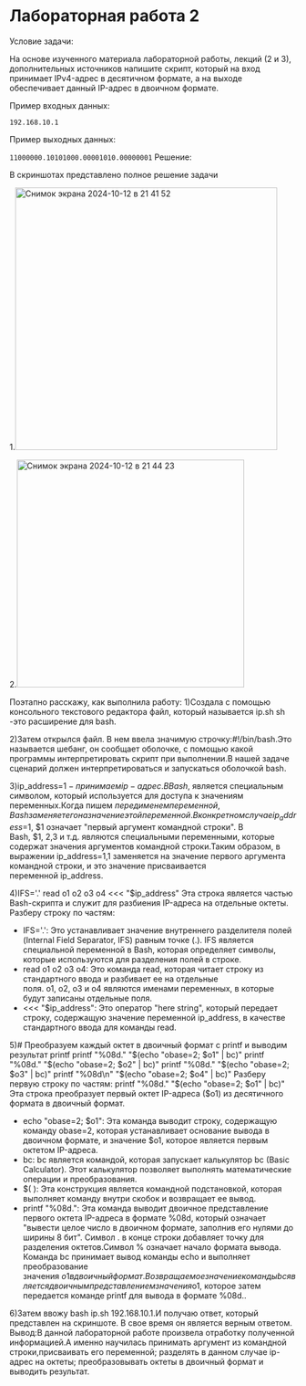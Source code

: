 # Лабораторная работа 2

Условие задачи:

На основе изученного материала лабораторной работы, лекций (2 и 3), дополнительных источников напишите скрипт, который на вход принимает IPv4-адрес в десятичном формате, а на выходе обеспечивает данный IP-адрес в двоичном формате.

Пример входных данных:

```192.168.10.1```

Пример выходныx данных:

```11000000.10101000.00001010.00000001```
Решение:

В скриншотах представлено полное решение задачи

1.<img width="460" alt="Снимок экрана 2024-10-12 в 21 41 52" src="https://github.com/user-attachments/assets/a6c3b15d-fda8-476a-8379-16449c16bd94">

2.<img width="399" alt="Снимок экрана 2024-10-12 в 21 44 23" src="https://github.com/user-attachments/assets/27d52470-d0dd-4600-903a-eda8bcd803bc">

Поэтапно расскажу, как выполнила работу:
1)Создала с помощью консольного текстового редактора файл, который называется ip.sh
sh -это расширение для bash.

2)Затем открылся файл. В нем ввела значимую строчку:#!/bin/bash.Это называется шебанг, он сообщает оболочке, с помощью какой программы интерпретировать скрипт при выполнении.В нашей задаче сценарий должен интерпретироваться и запускаться оболочкой bash.

3)ip_address=$1 - принимаем ip-адрес.В Bash, $ является специальным символом, который используется для доступа к значениям переменных.Когда пишем $ перед именем переменной, Bash заменяет его на значение этой переменной.В конкретном случае ip_address=$1, $1 означает "первый аргумент командной строки".
В Bash, $1, $2, $3 и т.д. являются специальными переменными, которые содержат значения аргументов командной строки.Таким образом, в выражении ip_address=$1, $1 заменяется на значение первого аргумента командной строки, и это значение присваивается переменной ip_address.

4)IFS='.' read o1 o2 o3 o4 <<< "$ip_address"
Эта строка является частью Bash-скрипта и служит для разбиения IP-адреса на отдельные октеты.
Разберу строку по частям:
* IFS='.': Это устанавливает значение внутреннего разделителя полей (Internal Field Separator, IFS) равным точке (.). IFS является специальной переменной в Bash, которая определяет символы, которые используются для разделения полей в строке.
* read  o1 o2 o3 o4: Это команда read, которая читает строку из стандартного ввода и разбивает ее на отдельные поля. o1, o2, o3 и o4 являются именами переменных, в которые будут записаны отдельные поля.
* <<< "$ip_address": Это оператор "here string", который передает строку, содержащую значение переменной ip_address, в качестве стандартного ввода для команды read.
  
5)# Преобразуем каждый октет в двоичный формат с printf и выводим результат printf
printf "%08d." "$(echo "obase=2; $o1" | bc)"
printf "%08d." "$(echo "obase=2; $o2" | bc)"
printf "%08d." "$(echo "obase=2; $o3" | bc)"
printf "%08d\n" "$(echo "obase=2; $o4" | bc)"
Разберу первую строку по частям:
printf "%08d." "$(echo "obase=2; $o1" | bc)"
Эта строка преобразует первый октет IP-адреса ($o1) из десятичного формата в двоичный формат.
* echo "obase=2; $o1": Эта команда выводит строку, содержащую команду obase=2, которая устанавливает основание вывода в двоичном формате, и значение $o1, которое является первым октетом IP-адреса.
* bc: bc является командой, которая запускает калькулятор bc (Basic Calculator). Этот калькулятор позволяет выполнять математические операции и преобразования.
* $( ): Эта конструкция является командной подстановкой, которая выполняет команду внутри скобок и возвращает ее вывод.
* printf "%08d.": Эта команда выводит двоичное представление первого октета IP-адреса в формате %08d, который означает "вывести целое число в двоичном формате, заполнив его нулями до ширины 8 бит". Символ . в конце строки добавляет точку для разделения октетов.Символ % означает начало формата вывода.
Команда bc принимает вывод команды echo и выполняет преобразование значения $o1 в двоичный формат.
Возвращаемое значение команды bc является двоичным представлением значения $o1, которое затем передается команде printf для вывода в формате %08d..

6)Затем ввожу bash ip.sh 192.168.10.1.И получаю ответ, который представлен на скриншоте. В свое время он является верным ответом.
Вывод:В данной лабораторной работе произвела отработку полученной информацией.А именно научилась принимать аргумент из командной строки,присваивать его переменной; разделять в данном случае ip-адрес на октеты; преобразовывать октеты в двоичный формат и выводить результат.
